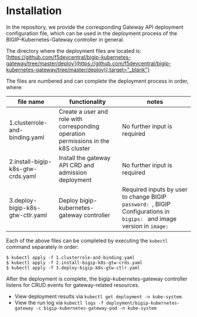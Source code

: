 # Installation

In the repository, we provide the corresponding Gateway API deployment configuration file, which can be used in the deployment process of the BIGIP-Kubernetes-Gateway controller in general.

The directory where the deployment files are located is: 
[https://github.com/f5devcentral/bigip-kubernetes-gateway/tree/master/deploy](https://github.com/f5devcentral/bigip-kubernetes-gateway/tree/master/deploy){:target="_blank"}

The files are numbered and can complete the deployment process in order, where:

|file name | functionality | notes |
| --- | --- | -- |
| 1.clusterrole-and-binding.yaml | Create a user and role with corresponding operation permissions in the k8S cluster | No further input is required |
| 2.install-bigip-k8s-gtw-crds.yaml | Install the gateway API CRD and admission deployment | No further input is required |
| 3.deploy-bigip-k8s-gtw-ctlr.yaml | Deploy bigip-kubernetes-gateway controller | Required inputs by user to change BIGIP `password: `, BIGIP Configurations in `bigips: ` and image version in `image: ` |

Each of the above files can be completed by executing the `kubectl` command separately in order:

```shell
$ kubectl apply -f 1.clusterrole-and-binding.yaml
$ kubectl apply -f 2.install-bigip-k8s-gtw-crds.yaml
$ kubectl apply -f 3.deploy-bigip-k8s-gtw-ctlr.yaml
```


After the deployment is complete, the bigip-kubernetes-gateway controller listens for CRUD events for gateway-related resources.

* View deployment results via `kubectl get deployment -n kube-system`.
* View the run log via `kubectl logs -f deployment/bigip-kubernetes-gateway -c bigip-kubernetes-gateway-pod -n kube-system`
